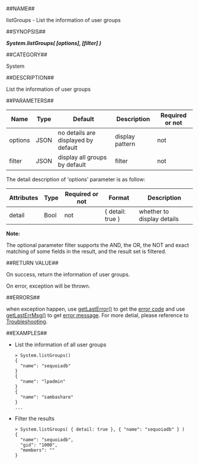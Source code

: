 
##NAME##

listGroups - List the information of user groups

##SYNOPSIS##

***System.listGroups( \[options\], \[filter\] )***

##CATEGORY##

System

##DESCRIPTION##

List the information of user groups

##PARAMETERS##

| Name      | Type     | Default           | Description          | Required or not |
| --------- | -------- | ----------------- | -----------------------------  | -------- |
| options   | JSON     | no details are displayed by default | display pattern | not       |
| filter    | JSON     | display all groups by default | filter | not |

The detail description of 'options' parameter is as follow:

| Attributes | Type | Required or not | Format     | Description         |
| ---------- | ----- |---------------- | ---------- | -------------- |
| detail     | Bool |   not         | { detail: true } | whether to display details   |

**Note:**

The optional parameter filter supports the AND, the OR, the NOT and exact matching of some fields in the result, and the result set is filtered.

##RETURN VALUE##

On success, return the information of user groups.

On error, exception will be thrown.

##ERRORS##

when exception happen, use [getLastError()](manual/Manual/Sequoiadb_command/Global/getLastError.md) to get the [error code](manual/Manual/Sequoiadb_error_code.md)  and use [getLastErrMsg()](manual/Manual/Sequoiadb_command/Global/getLastErrMsg.md) to get [error message](manual/Manual/Sequoiadb_command/Global/getLastErrMsg.md). For more detial, please  reference to [Troubleshooting](manual/FAQ/faq_sdb.md).

##EXAMPLES##

* List the information of all user groups

    ```lang-javascript
    > System.listGroups()
    {
      "name": "sequoiadb"
    }
    {
      "name": "lpadmin"
    }
    {
      "name": "sambashare"
    }
    ...
    ```

* Filter the results

    ```lang-javascript
    > System.listGroups( { detail: true }, { "name": "sequoiadb" } )
    {
      "name": "sequoiadb",
      "gid": "1000",
      "members": ""
    }
    ```


